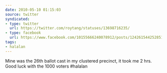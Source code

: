 ```yaml
---
date: 2010-05-10 01:15:03
source: twitter
syndicated:
- type: twitter
  url: https://twitter.com/roytang/statuses/13698716235/
- type: facebook
  url: https://www.facebook.com/10155666240078912/posts/124261544252851
tags:
- halalan
---
```


Mine was the 26th ballot cast in my clustered precinct, it took me 2 hrs. Good luck with the 1000 voters #halalan